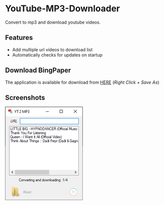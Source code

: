 # YouTube-MP3-Downloader

Convert to mp3 and download youtube videos.

## Features

- Add multiple url videos to download list
- Automatically checks for updates on startup


## Download BingPaper

The application is available for download from [HERE](/YouTube-MP3-Downloader.zip) (_Right Click + Save As_)

## Screenshots
![Screenshots](/Contents/Screen.png)
